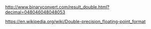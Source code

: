 http://www.binaryconvert.com/result_double.html?decimal=048046048048053

https://en.wikipedia.org/wiki/Double-precision_floating-point_format
